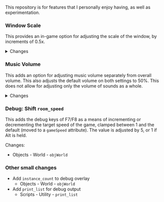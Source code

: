 This repository is for features that I personally enjoy having, as well as experimentation.

### Window Scale

This provides an in-game option for adjusting the scale of the window, by increments of 0.5x.

<details>
<summary>Changes</summary>

- Scripts:
    - New:
        - World - `update_window_size`
        - Options - `opt_windowscale`
    - Edited:
        - World - `initialize_globals`
        - World - `reset_window_size`
        - Save/Load - `config_save`
        - Save/Load - `config_load`
        - Options - `options_list`
</details>

### Music Volume

This adds an option for adjusting music volume separately from overall volume. This also adjusts the default volume on both settings to 50%. This does not allow for adjusting only the volume of sounds as a whole.

<details>
<summary>Changes</summary>

- Scripts:
    - New:
        - Options - `opt_musicvolume`
        - Music - `music_gain`
    - Edited:
        - Save/Load - `config_save`
        - Save/Load - `config_load`
        - Options - `options_list`
        - Music - `music_play`
- Objects:
    - Edited:
        - World - `objWorld`
</details>

### Debug: Shift `room_speed`

This adds the debug keys of F7/F8 as a means of incrementing or decrementing the target speed of the game, clamped between 1 and the default (moved to a `gameSpeed` attribute). The value is adjusted by 5, or 1 if Alt is held.

Changes:

- Objects - World - `objWorld`

### Other small changes

- Add `instance_count` to debug overlay
    - Objects - World - `objWorld`
- Add `print_list` for debug output
    - Scripts - Utility - `print_list`
